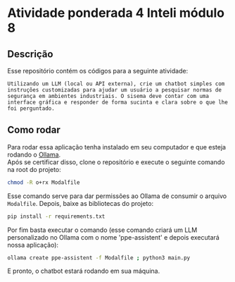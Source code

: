 # Atividade ponderada 4 Inteli módulo 8

## Descrição

Esse repositório contém os códigos para a seguinte atividade:

```
Utilizando um LLM (local ou API externa), crie um chatbot simples com instruções customizadas para ajudar um usuário a pesquisar normas de segurança em ambientes industriais. O sisema deve contar com uma interface gráfica e responder de forma sucinta e clara sobre o que lhe foi perguntado.
```

## Como rodar

Para rodar essa aplicação tenha instalado em seu computador e que esteja rodando o [Ollama](https://ollama.ai/).  
Após se certificar disso, clone o repositório e execute o seguinte comando na root do projeto:

```bash
chmod -R o+rx Modalfile
```

Esse comando serve para dar permissões ao Ollama de consumir o arquivo `Modalfile`. Depois, baixe as bibliotecas do projeto:

```bash
pip install -r requirements.txt
```

Por fim basta executar o comando (esse comando criará um LLM personalizado no Ollama com o nome 'ppe-assistent' e depois executará nossa aplicação):

```bash
ollama create ppe-assistent -f Modalfile ; python3 main.py
```

E pronto, o chatbot estará rodando em sua máquina.
